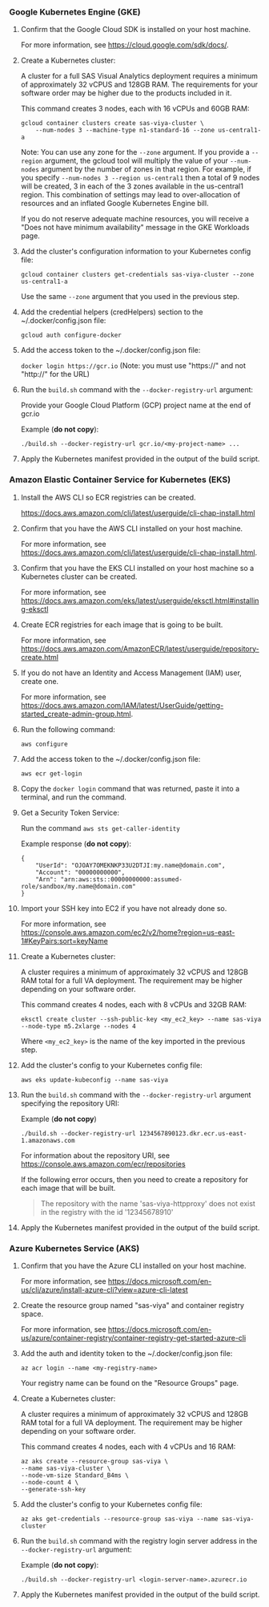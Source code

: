 ### Google Kubernetes Engine (GKE)
1. Confirm that the Google Cloud SDK is installed on your host machine.

	For more information, see https://cloud.google.com/sdk/docs/.

2. Create a Kubernetes cluster:

	A cluster for a full SAS Visual Analytics deployment requires a minimum of approximately 32 vCPUS and 128GB RAM.
	The requirements for your software order may be higher due to the products included in it.

	This command creates 3 nodes, each with 16 vCPUs and 60GB RAM:

	```
	gcloud container clusters create sas-viya-cluster \
		--num-nodes 3 --machine-type n1-standard-16 --zone us-central1-a
	```

	Note: You can use any zone for the `--zone` argument. If you provide a `--region` argument,
	the gcloud tool will multiply the value of your `--num-nodes` argument by the number
	of zones in that region. For example, if you specify 
	`--num-nodes 3 --region us-central1` then a total of 9 nodes will be
	created, 3 in each of the 3 zones available in the us-central1 region.
 	This combination of settings may lead to over-allocation of resources and an inflated
	Google Kubernetes Engine bill.
 
	If you do not reserve adequate machine resources, you will receive a 
	"Does not have minimum availability" message in the GKE Workloads page.

3. Add the cluster's configuration information to your Kubernetes config file:

	`gcloud container clusters get-credentials sas-viya-cluster --zone us-central1-a`

	Use the same `--zone` argument that you used in the previous step.

4. Add the credential helpers (credHelpers) section to the ~/.docker/config.json file:

	`gcloud auth configure-docker`

5. Add the access token to the ~/.docker/config.json file:

	`docker login https://gcr.io` (Note: you must use "https://" and not "http://" for the URL)

6. Run the `build.sh` command with the `--docker-registry-url` argument:

	Provide your Google Cloud Platform (GCP) project name at the end of gcr.io

	Example (**do not copy**):
	```
	./build.sh --docker-registry-url gcr.io/<my-project-name> ...
	```

7. Apply the Kubernetes manifest provided in the output of the build script.


### Amazon Elastic Container Service for Kubernetes (EKS)
1. Install the AWS CLI so ECR registries can be created.

	https://docs.aws.amazon.com/cli/latest/userguide/cli-chap-install.html

2. Confirm that you have the AWS CLI installed on your host machine.

	For more information, see https://docs.aws.amazon.com/cli/latest/userguide/cli-chap-install.html.

3. Confirm that you have the EKS CLI installed on your host machine so a Kubernetes cluster can be created.

	For more information, see https://docs.aws.amazon.com/eks/latest/userguide/eksctl.html#installing-eksctl

4. Create ECR registries for each image that is going to be built.

	For more information, see https://docs.aws.amazon.com/AmazonECR/latest/userguide/repository-create.html

5. If you do not have an Identity and Access Management (IAM) user, create one.

	For more information, see https://docs.aws.amazon.com/IAM/latest/UserGuide/getting-started_create-admin-group.html.

6. Run the following command:

   ```
   aws configure
   ```

7. Add the access token to the ~/.docker/config.json file:

	```
    aws ecr get-login
    ```

8. Copy the `docker login` command that was returned, paste it into a terminal, and run the command.

9. Get a Security Token Service:

	Run the command `aws sts get-caller-identity`

	Example response (**do not copy**):
	```
	{
		"UserId": "OJOAY7OMEKNKP33U2DTJI:my.name@domain.com",
		"Account": "00000000000",
		"Arn": "arn:aws:sts::00000000000:assumed-role/sandbox/my.name@domain.com"
	}
	```

10. Import your SSH key into EC2 if you have not already done so.

	For more information, see https://console.aws.amazon.com/ec2/v2/home?region=us-east-1#KeyPairs:sort=keyName

11. Create a Kubernetes cluster:

	A cluster requires a minimum of approximately 32 vCPUS and 128GB RAM total for a full VA deployment.
	The requirement may be higher depending on your software order.

	This command creates 4 nodes, each with 8 vCPUs and 32GB RAM:

	```
	eksctl create cluster --ssh-public-key <my_ec2_key> --name sas-viya --node-type m5.2xlarge --nodes 4
	```

	Where `<my_ec2_key>` is the name of the key imported in the previous step.

12. Add the cluster's config to your Kubernetes config file:

	```
	aws eks update-kubeconfig --name sas-viya
	```

13. Run the `build.sh` command with the `--docker-registry-url` argument specifying the repository URI:

	Example (**do not copy**)
	```
	./build.sh --docker-registry-url 1234567890123.dkr.ecr.us-east-1.amazonaws.com
	```

	For information about the repository URI, see https://console.aws.amazon.com/ecr/repositories

	If the following error occurs, then you need to create a repository for each image that will be built.

	> The repository with the name 'sas-viya-httpproxy' does not exist in the registry with the id '12345678910'

14. Apply the Kubernetes manifest provided in the output of the build script.


### Azure Kubernetes Service (AKS)
1. Confirm that you have the Azure CLI installed on your host machine.

	For more information, see https://docs.microsoft.com/en-us/cli/azure/install-azure-cli?view=azure-cli-latest

2. Create the resource group named "sas-viya" and container registry space.

	For more information, see https://docs.microsoft.com/en-us/azure/container-registry/container-registry-get-started-azure-cli

3. Add the auth and identity token to the ~/.docker/config.json file:

	```
	az acr login --name <my-registry-name>
	```

	Your registry name can be found on the "Resource Groups" page.

4. Create a Kubernetes cluster:

	A cluster requires a minimum of approximately 32 vCPUS and 128GB RAM total for a full VA deployment.
	The requirement may be higher depending on your software order.

	This command creates 4 nodes, each with 4 vCPUs and 16 RAM:

	```
	az aks create --resource-group sas-viya \
	--name sas-viya-cluster \
	--node-vm-size Standard_B4ms \
	--node-count 4 \
	--generate-ssh-key
	```

5. Add the cluster's config to your Kubernetes config file:

	```
	az aks get-credentials --resource-group sas-viya --name sas-viya-cluster
	```

6. Run the `build.sh` command with the registry login server address in the `--docker-registry-url` argument:

   Example (**do not copy**):
   ```
   ./build.sh --docker-registry-url <login-server-name>.azurecr.io
   ```

7. Apply the Kubernetes manifest provided in the output of the build script.
